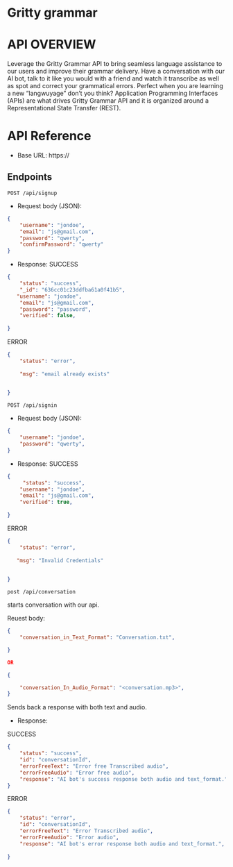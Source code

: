 # Gritty grammar

# API OVERVIEW
Leverage the Gritty Grammar API to bring seamless language assistance to our users and improve their grammar delivery.
Have a conversation with our AI bot, talk to it like you would with a friend and watch it transcribe as well as spot and correct your grammatical errors.
Perfect when you are learning a new “langwuyage” don’t you think?
Application Programming Interfaces (APIs) are what drives Gritty Grammar API and it is organized around a Representational State Transfer (REST).

# API Reference
- Base URL: https://

## Endpoints

`POST /api/signup`

- Request body (JSON):

```json
{
    "username": "jondoe",
    "email": "js@gmail.com",
    "password": "qwerty",
    "confirmPassword": "qwerty"
}
```
- Response:
SUCCESS

```json
{
    "status": "success",
    "_id": "636cc01c23ddfba61a0f41b5",
   "username": "jondoe",
    "email": "js@gmail.com",
    "password": "password",
    "verified": false,
   
}

```


ERROR

```json
{
    "status": "error",
    
    "msg": "email already exists"

    
}
```

`POST /api/signin`

- Request body (JSON):

```json
{
    "username": "jondoe",
    "password": "qwerty",
}
```
- Response:
SUCCESS

```json
{   
     "status": "success",
    "username": "jondoe",
    "email": "js@gmail.com",
    "verified": true,
   
}

```


ERROR

```json
{
    "status": "error",
    
   "msg": "Invalid Credentials"

    
}
```

`post /api/conversation`

starts conversation with our api.

Reuest body:

```json
{
    "conversation_in_Text_Format": "Conversation.txt",

}

OR

{

    "conversation_In_Audio_Format": "<conversation.mp3>",
}

```
Sends back a response with both text and  audio.

- Response:

SUCCESS

```json
{
    "status": "success",
    "id": "conversationId",
    "errorFreeText": "Error free Transcribed audio",
    "errorFreeAudio": "Error free audio",
    "response": "AI bot's success response both audio and text_format.",
}

```


ERROR

```json
{
    "status": "error",
    "id": "conversationId",
    "errorFreeText": "Error Transcribed audio",
    "errorFreeAudio": "Error audio",
    "response": "AI bot's error response both audio and text_format.",
    
}
```


